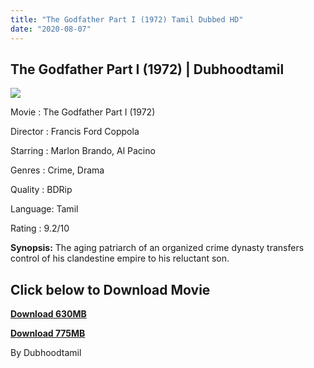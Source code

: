 ```yaml
---
title: "The Godfather Part I (1972) Tamil Dubbed HD"
date: "2020-08-07"
---
```


## The Godfather Part I (1972) | Dubhoodtamil

[![](https://1.bp.blogspot.com/-Mog6E6UOalI/XyrIITg6mXI/AAAAAAAAA_0/IGZ1HBp_qkM1lFhafDGEoCyvzB9hnkD7wCLcBGAsYHQ/w419-h800/images{7c91919003b18fbfe18f8d0a8715b92cf9e57c9a8b9d318e5deae4019927ce00}2B{7c91919003b18fbfe18f8d0a8715b92cf9e57c9a8b9d318e5deae4019927ce00}252822{7c91919003b18fbfe18f8d0a8715b92cf9e57c9a8b9d318e5deae4019927ce00}2529.jpeg)](https://1.bp.blogspot.com/-Mog6E6UOalI/XyrIITg6mXI/AAAAAAAAA_0/IGZ1HBp_qkM1lFhafDGEoCyvzB9hnkD7wCLcBGAsYHQ/s764/images{7c91919003b18fbfe18f8d0a8715b92cf9e57c9a8b9d318e5deae4019927ce00}2B{7c91919003b18fbfe18f8d0a8715b92cf9e57c9a8b9d318e5deae4019927ce00}252822{7c91919003b18fbfe18f8d0a8715b92cf9e57c9a8b9d318e5deae4019927ce00}2529.jpeg)

Movie : The Godfather Part I (1972)

Director : Francis Ford Coppola 

Starring : Marlon Brando, Al Pacino

Genres : Crime, Drama

Quality : BDRip 

Language: Tamil

Rating : 9.2/10 

**Synopsis:** The aging patriarch of an organized crime dynasty transfers control of his clandestine empire to his reluctant son.

## **Click below to Download Movie**

**[Download 630MB](https://oncehelp.com/god-1-627mb)**

**[Download 775MB](https://oncehelp.com/god-1-775mb)**

By Dubhoodtamil
